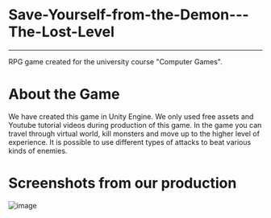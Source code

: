 # Save-Yourself-from-the-Demon---The-Lost-Level
-----
RPG game created for the university course "Computer Games".

# About the Game
We have created this game in Unity Engine. We only used free assets and Youtube tutorial videos during production of this game. 
In the game you can travel through virtual world, kill monsters and move up to the higher level of experience.
It is possible to use different types of attacks to beat various kinds of enemies.

# Screenshots from our production

![image](https://user-images.githubusercontent.com/56027574/170533185-048db610-d870-41ed-8e3d-886aea090cae.png)
